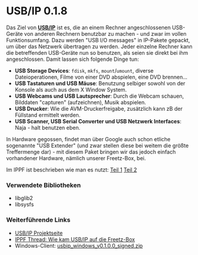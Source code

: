 # USB/IP 0.1.8

Das Ziel von
**[USB/IP](http://usbip.sourceforge.net/)** ist es,
die an einem Rechner angeschlossenen USB-Geräte von anderen Rechnern
benutzbar zu machen - und zwar im vollen Funktionsumfang. Dazu werden
"USB I/O messages" in IP-Pakete gepackt, um über das Netzwerk
übertragen zu werden. Jeder einzelne Rechner kann die betreffenden
USB-Geräte nun so benutzen, als seien sie direkt bei ihm angeschlossen.
Damit lassen sich folgende Dinge tun:

-   **USB Storage Devices**: `fdisk`, `mkfs`, `mount`/`umount`, diverse
    Dateioperationen, Filme von einer DVD abspielen, eine DVD brennen...
-   **USB Tastaturen und USB Mäuse**: Benutzung selbiger sowohl von der
    Konsole als auch aus dem X Window System.
-   **USB Webcams und USB Lautsprecher**: Durch die Webcam schauen,
    Bilddaten "capturen" (aufzeichnen), Musik abspielen.
-   **USB Drucker**: Wie die AVM-Druckerfreigabe, zusätzlich kann zB der
    Füllstand ermittelt werden.
-   **USB Scanner, USB Serial Converter und USB Netzwerk Interfaces**:
    Naja - halt benutzen eben.

In Hardware gegossen, findet man über Google auch schon etliche
sogenannte "USB Extender" (und zwar stellen diese bei weitem die
größte Treffermenge dar) - mit diesem Paket bringen wir das jedoch
einfach vorhandener Hardware, nämlich unserer Freetz-Box, bei.

Im IPPF ist beschrieben wie man es nutzt: [Teil
1](http://www.ip-phone-forum.de/showpost.php?p=1392146&postcount=45)
[Teil
2](http://www.ip-phone-forum.de/showpost.php?p=1609255&postcount=50)

### Verwendete Bibliotheken

-   libglib2
-   libsysfs

### Weiterführende Links

-   [USB/IP
    Projektseite](http://usbip.sourceforge.net/)
-   [IPPF Thread: Wie kam USB/IP auf die
    Freetz-Box](http://www.ip-phone-forum.de/showthread.php?t=131278)
-   Windows-Client:
    [usbip_windows_v0.1.0.0_signed.zip](https://sourceforge.net/projects/usbip/files/usbip_windows/)


